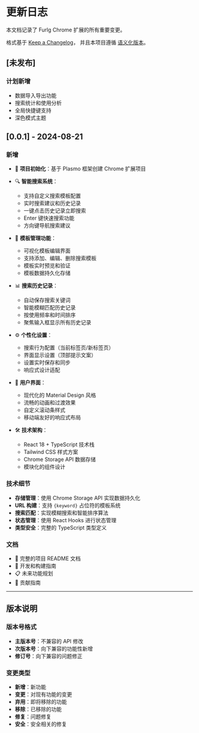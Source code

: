 # 更新日志

本文档记录了 Furlg Chrome 扩展的所有重要变更。

格式基于 [Keep a Changelog](https://keepachangelog.com/zh-CN/1.0.0/)，
并且本项目遵循 [语义化版本](https://semver.org/lang/zh-CN/)。

## [未发布]

### 计划新增
- 数据导入导出功能
- 搜索统计和使用分析
- 全局快捷键支持
- 深色模式主题

## [0.0.1] - 2024-08-21

### 新增
- 🎉 **项目初始化**：基于 Plasmo 框架创建 Chrome 扩展项目
- 🔍 **智能搜索系统**：
  - 支持自定义搜索模板配置
  - 实时搜索建议和历史记录
  - 一键点击历史记录立即搜索
  - Enter 键快速搜索功能
  - 方向键导航搜索建议

- 📝 **模板管理功能**：
  - 可视化模板编辑界面
  - 支持添加、编辑、删除搜索模板
  - 模板实时预览和验证
  - 模板数据持久化存储

- 📊 **搜索历史记录**：
  - 自动保存搜索关键词
  - 智能模糊匹配历史记录
  - 按使用频率和时间排序
  - 聚焦输入框显示所有历史记录

- ⚙️ **个性化设置**：
  - 搜索行为配置（当前标签页/新标签页）
  - 界面显示设置（顶部提示文案）
  - 设置实时保存和同步
  - 响应式设计适配

- 🎨 **用户界面**：
  - 现代化的 Material Design 风格
  - 流畅的动画和过渡效果
  - 自定义滚动条样式
  - 移动端友好的响应式布局

- 🛠️ **技术架构**：
  - React 18 + TypeScript 技术栈
  - Tailwind CSS 样式方案
  - Chrome Storage API 数据存储
  - 模块化的组件设计

### 技术细节
- **存储管理**：使用 Chrome Storage API 实现数据持久化
- **URL 构建**：支持 `{keyword}` 占位符的模板系统
- **搜索匹配**：实现模糊搜索和智能排序算法
- **状态管理**：使用 React Hooks 进行状态管理
- **类型安全**：完整的 TypeScript 类型定义

### 文档
- 📖 完整的项目 README 文档
- 🔧 开发和构建指南
- 📋 未来功能规划
- 🤝 贡献指南

---

## 版本说明

### 版本号格式
- **主版本号**：不兼容的 API 修改
- **次版本号**：向下兼容的功能性新增
- **修订号**：向下兼容的问题修正

### 变更类型
- **新增**：新功能
- **变更**：对现有功能的变更
- **弃用**：即将移除的功能
- **移除**：已移除的功能
- **修复**：问题修复
- **安全**：安全相关的修复
